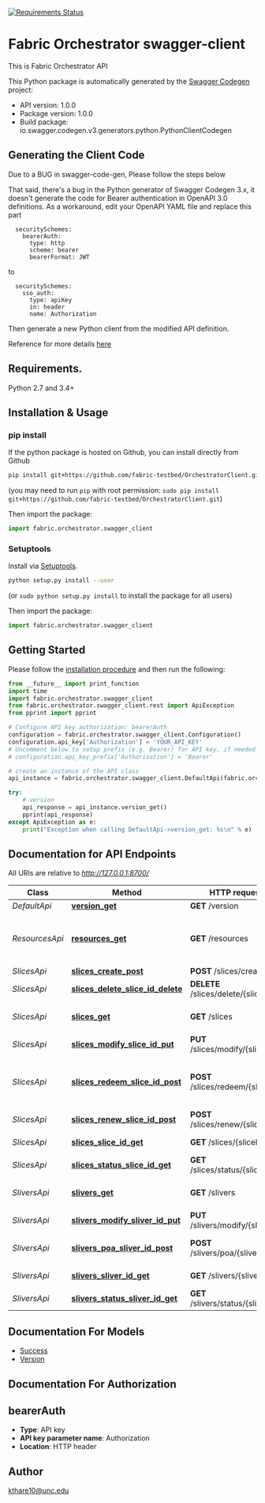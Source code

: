 [![Requirements Status](https://requires.io/github/fabric-testbed/OrchestratorClient/requirements.svg?branch=main)](https://requires.io/github/fabric-testbed/OrchestratorClient/requirements/?branch=main)

# Fabric Orchestrator swagger-client
This is Fabric Orchestrator API

This Python package is automatically generated by the [Swagger Codegen](https://github.com/swagger-api/swagger-codegen) project:

- API version: 1.0.0
- Package version: 1.0.0
- Build package: io.swagger.codegen.v3.generators.python.PythonClientCodegen

## Generating the Client Code
Due to a BUG in swagger-code-gen, Please follow the steps below

That said, there's a bug in the Python generator of Swagger Codegen 3.x, it doesn't generate the code for Bearer authentication in OpenAPI 3.0 definitions. 
As a workaround, edit your OpenAPI YAML file and replace this part

```
  securitySchemes:
    bearerAuth:     
      type: http
      scheme: bearer
      bearerFormat: JWT  
```

to

```
  securitySchemes:
    sso_auth:
      type: apiKey
      in: header
      name: Authorization
```
Then generate a new Python client from the modified API definition.


Reference for more details [here](https://stackoverflow.com/questions/57920052/how-to-set-the-bearer-token-in-the-python-api-client-generated-by-swagger-codege)

## Requirements.

Python 2.7 and 3.4+

## Installation & Usage
### pip install

If the python package is hosted on Github, you can install directly from Github

```sh
pip install git+https://github.com/fabric-testbed/OrchestratorClient.git
```
(you may need to run `pip` with root permission: `sudo pip install git+https://github.com/fabric-testbed/OrchestratorClient.git`)

Then import the package:
```python
import fabric.orchestrator.swagger_client 
```

### Setuptools

Install via [Setuptools](http://pypi.python.org/pypi/setuptools).

```sh
python setup.py install --user
```
(or `sudo python setup.py install` to install the package for all users)

Then import the package:
```python
import fabric.orchestrator.swagger_client
```

## Getting Started

Please follow the [installation procedure](#installation--usage) and then run the following:

```python
from __future__ import print_function
import time
import fabric.orchestrator.swagger_client
from fabric.orchestrator.swagger_client.rest import ApiException
from pprint import pprint

# Configure API key authorization: bearerAuth
configuration = fabric.orchestrator.swagger_client.Configuration()
configuration.api_key['Authorization'] = 'YOUR_API_KEY'
# Uncomment below to setup prefix (e.g. Bearer) for API key, if needed
# configuration.api_key_prefix['Authorization'] = 'Bearer'

# create an instance of the API class
api_instance = fabric.orchestrator.swagger_client.DefaultApi(fabric.orchestrator.swagger_client.ApiClient(configuration))

try:
    # version
    api_response = api_instance.version_get()
    pprint(api_response)
except ApiException as e:
    print("Exception when calling DefaultApi->version_get: %s\n" % e)
```

## Documentation for API Endpoints

All URIs are relative to *http://127.0.0.1:8700/*

Class | Method | HTTP request | Description
------------ | ------------- | ------------- | -------------
*DefaultApi* | [**version_get**](docs/DefaultApi.md#version_get) | **GET** /version | version
*ResourcesApi* | [**resources_get**](docs/ResourcesApi.md#resources_get) | **GET** /resources | Retrieve a listing and description of available resources
*SlicesApi* | [**slices_create_post**](docs/SlicesApi.md#slices_create_post) | **POST** /slices/create | Create slice
*SlicesApi* | [**slices_delete_slice_id_delete**](docs/SlicesApi.md#slices_delete_slice_id_delete) | **DELETE** /slices/delete/{sliceID} | Delete slice.
*SlicesApi* | [**slices_get**](docs/SlicesApi.md#slices_get) | **GET** /slices | Retrieve a listing of user slices
*SlicesApi* | [**slices_modify_slice_id_put**](docs/SlicesApi.md#slices_modify_slice_id_put) | **PUT** /slices/modify/{sliceID} | Modify slice
*SlicesApi* | [**slices_redeem_slice_id_post**](docs/SlicesApi.md#slices_redeem_slice_id_post) | **POST** /slices/redeem/{sliceID} | Redeem resources reserved via Create API
*SlicesApi* | [**slices_renew_slice_id_post**](docs/SlicesApi.md#slices_renew_slice_id_post) | **POST** /slices/renew/{sliceID} | Renew slice
*SlicesApi* | [**slices_slice_id_get**](docs/SlicesApi.md#slices_slice_id_get) | **GET** /slices/{sliceID} | slice properties
*SlicesApi* | [**slices_status_slice_id_get**](docs/SlicesApi.md#slices_status_slice_id_get) | **GET** /slices/status/{sliceID} | slice status
*SliversApi* | [**slivers_get**](docs/SliversApi.md#slivers_get) | **GET** /slivers | Retrieve a listing of user slivers
*SliversApi* | [**slivers_modify_sliver_id_put**](docs/SliversApi.md#slivers_modify_sliver_id_put) | **PUT** /slivers/modify/{sliverID} | Modify sliver
*SliversApi* | [**slivers_poa_sliver_id_post**](docs/SliversApi.md#slivers_poa_sliver_id_post) | **POST** /slivers/poa/{sliverID} | Perform Operational Action
*SliversApi* | [**slivers_sliver_id_get**](docs/SliversApi.md#slivers_sliver_id_get) | **GET** /slivers/{sliverID} | slivers properties
*SliversApi* | [**slivers_status_sliver_id_get**](docs/SliversApi.md#slivers_status_sliver_id_get) | **GET** /slivers/status/{sliverID} | slivers status

## Documentation For Models

 - [Success](docs/Success.md)
 - [Version](docs/Version.md)

## Documentation For Authorization


## bearerAuth

- **Type**: API key
- **API key parameter name**: Authorization
- **Location**: HTTP header


## Author

kthare10@unc.edu
